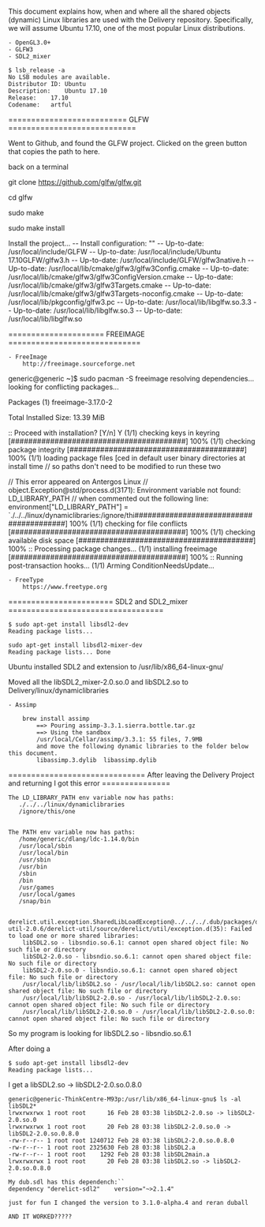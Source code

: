 
This document explains how, when and where all the shared objects (dynamic) Linux libraries are
used with the Delivery repository.  Specifically, we will assume Ubuntu 17.10, one of the most popular
Linux distributions.


    - OpenGL3.0+
    - GLFW3
    - SDL2_mixer


```
$ lsb_release -a
No LSB modules are available.
Distributor ID:	Ubuntu
Description:	Ubuntu 17.10
Release:	17.10
Codename:	artful 
```   

========================== GLFW ============================


Went to Github, and found the GLFW project. Clicked on the green button that copies the
path to here.

back on a terminal

git clone https://github.com/glfw/glfw.git

cd glfw

sudo make

sudo make install

Install the project...
-- Install configuration: ""
-- Up-to-date: /usr/local/include/GLFW
-- Up-to-date: /usr/local/include/Ubuntu 17.10GLFW/glfw3.h
-- Up-to-date: /usr/local/include/GLFW/glfw3native.h
-- Up-to-date: /usr/local/lib/cmake/glfw3/glfw3Config.cmake
-- Up-to-date: /usr/local/lib/cmake/glfw3/glfw3ConfigVersion.cmake
-- Up-to-date: /usr/local/lib/cmake/glfw3/glfw3Targets.cmake
-- Up-to-date: /usr/local/lib/cmake/glfw3/glfw3Targets-noconfig.cmake
-- Up-to-date: /usr/local/lib/pkgconfig/glfw3.pc
-- Up-to-date: /usr/local/lib/libglfw.so.3.3
-- Up-to-date: /usr/local/lib/libglfw.so.3
-- Up-to-date: /usr/local/lib/libglfw.so


===================== FREEIMAGE =============================

    - FreeImage
        http://freeimage.sourceforge.net
 

generic@generic ~]$ sudo pacman -S freeimage
resolving dependencies...
looking for conflicting packages...

Packages (1) freeimage-3.17.0-2

Total Installed Size:  13.39 MiB

:: Proceed with installation? [Y/n] Y
(1/1) checking keys in keyring                                           [########################################] 100%
(1/1) checking package integrity                                         [########################################] 100%
(1/1) loading package files                                              [ced in default user binary directories at install time
 // so paths don't need to be modified to run these two

 // This error appeared on Antergos Linux
 // object.Exception@std/process.d(3171): Environment variable not found: LD_LIBRARY_PATH
 // when commented out the following line:
 environment["LD_LIBRARY_PATH"] = `./../../linux/dynamiclibraries:/ignore/thi########################################] 100%
(1/1) checking for file conflicts                                        [########################################] 100%
(1/1) checking available disk space                                      [########################################] 100%
:: Processing package changes...
(1/1) installing freeimage                                               [########################################] 100%
:: Running post-transaction hooks...
(1/1) Arming ConditionNeedsUpdate...

        
    - FreeType
        https://www.freetype.org
 


======================= SDL2 and SDL2_mixer ==================================

```
$ sudo apt-get install libsdl2-dev
Reading package lists...

sudo apt-get install libsdl2-mixer-dev
Reading package lists... Done
```

Ubuntu installed SDL2 and extension to 
/usr/lib/x86_64-linux-gnu/  

Moved all the libSDL2_mixer-2.0.so.0 and libSDL2.so to Delivery/linux/dynamiclibraries






    - Assimp

        brew install assimp
            ==> Pouring assimp-3.3.1.sierra.bottle.tar.gz
            ==> Using the sandbox
            /usr/local/Cellar/assimp/3.3.1: 55 files, 7.9MB        
            and move the following dynamic libraries to the folder below this document.
            libassimp.3.dylib  libassimp.dylib



============================== After leaving the Delivery Project and returning I got this error ===============

```
The LD_LIBRARY_PATH env variable now has paths:
   ./../../linux/dynamiclibraries
   /ignore/this/one
   

The PATH env variable now has paths:
   /home/generic/dlang/ldc-1.14.0/bin
   /usr/local/sbin
   /usr/local/bin
   /usr/sbin
   /usr/bin
   /sbin
   /bin
   /usr/games
   /usr/local/games
   /snap/bin


derelict.util.exception.SharedLibLoadException@../../../.dub/packages/derelict-util-2.0.6/derelict-util/source/derelict/util/exception.d(35): Failed to load one or more shared libraries:
	libSDL2.so - libsndio.so.6.1: cannot open shared object file: No such file or directory
	libSDL2-2.0.so - libsndio.so.6.1: cannot open shared object file: No such file or directory
	libSDL2-2.0.so.0 - libsndio.so.6.1: cannot open shared object file: No such file or directory
	/usr/local/lib/libSDL2.so - /usr/local/lib/libSDL2.so: cannot open shared object file: No such file or directory
	/usr/local/lib/libSDL2-2.0.so - /usr/local/lib/libSDL2-2.0.so: cannot open shared object file: No such file or directory
	/usr/local/lib/libSDL2-2.0.so.0 - /usr/local/lib/libSDL2-2.0.so.0: cannot open shared object file: No such file or directory
```
So my program is looking for libSDL2.so - libsndio.so.6.1

After doing a 

```
$ sudo apt-get install libsdl2-dev
Reading package lists...
```

I get a libSDL2.so -> libSDL2-2.0.so.0.8.0

```
generic@generic-ThinkCentre-M93p:/usr/lib/x86_64-linux-gnu$ ls -al libSDL2*
lrwxrwxrwx 1 root root      16 Feb 28 03:38 libSDL2-2.0.so -> libSDL2-2.0.so.0
lrwxrwxrwx 1 root root      20 Feb 28 03:38 libSDL2-2.0.so.0 -> libSDL2-2.0.so.0.8.0
-rw-r--r-- 1 root root 1240712 Feb 28 03:38 libSDL2-2.0.so.0.8.0
-rw-r--r-- 1 root root 2325630 Feb 28 03:38 libSDL2.a
-rw-r--r-- 1 root root    1292 Feb 28 03:38 libSDL2main.a
lrwxrwxrwx 1 root root      20 Feb 28 03:38 libSDL2.so -> libSDL2-2.0.so.0.8.0
`
My dub.sdl has this dependench:``
dependency "derelict-sdl2"    version="~>2.1.4"

just for fun I changed the version to 3.1.0-alpha.4 and reran duball

AND IT WORKED?????

